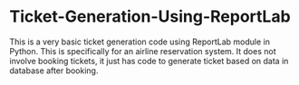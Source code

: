 # Ticket-Generation-Using-ReportLab
This is a very basic ticket generation code using ReportLab module in Python. This is specifically for an airline reservation system. It does not involve booking tickets, it just has code to generate ticket based on data in database after booking.

